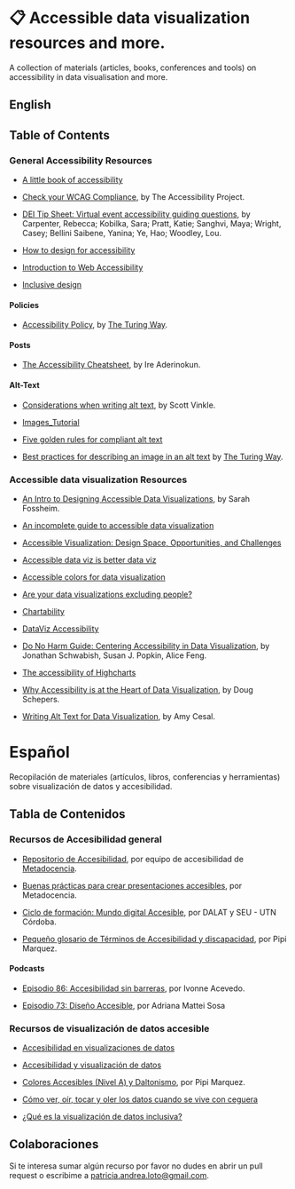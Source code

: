 # 📋  Accessible data visualization resources and more.
A collection of materials (articles, books, conferences and tools) on accessibility in data visualisation and more.

## English

## Table of Contents 

### General Accessibility Resources

* [A little book of accessibility](https://www.ab11y.com/articles/a-little-book-of-accessibility/)

* [Check your WCAG Compliance](https://www.a11yproject.com/checklist/#title), by The Accessibility Project.

* [DEI Tip Sheet: Virtual event accessibility guiding questions](https://zenodo.org/record/8043909), by Carpenter, Rebecca;  Kobilka, Sara;  Pratt, Katie;  Sanghvi, Maya;  Wright, Casey; Bellini Saibene, Yanina;  Ye, Hao;  Woodley, Lou.

*  [How to design for accessibility](https://www.bbc.co.uk/gel/guidelines/how-to-design-for-accessibility)

* [Introduction to Web Accessibility](https://www.w3.org/WAI/fundamentals/accessibility-intro/)

* [Inclusive design](https://automattic.design/inclusive/)


#### **Policies**

* [Accessibility Policy](https://book.the-turing-way.org/community-handbook/accessibility/accessibility-policy), by [The Turing Way](https://book.the-turing-way.org/).

#### **Posts**

* [The Accessibility Cheatsheet](https://bitsofco.de/the-accessibility-cheatsheet/), by Ire Aderinokun.
  

#### **Alt-Text**

* [Considerations when writing alt text](https://ux.shopify.com/considerations-when-writing-alt-text-a9c1985a8204), by Scott Vinkle.

* [Images_Tutorial](https://www.w3.org/WAI/tutorials/images/)
  
* [Five golden rules for compliant alt text](https://abilitynet.org.uk/news-blogs/five-golden-rules-compliant-alt-text)
  
* [Best practices for describing an image in an alt text](https://book.the-turing-way.org/community-handbook/accessibility/accessibility-alt-text#ch-accessibility-alttext) by [The Turing Way](https://book.the-turing-way.org/).

### Accessible data visualization Resources

* [An Intro to Designing Accessible Data Visualizations](https://fossheim.io/writing/posts/accessible-dataviz-design/), by Sarah Fossheim.

* [An incomplete guide to accessible data visualization](https://towardsdatascience.com/an-incomplete-guide-to-accessible-data-visualization-33f15bfcc400)

* [Accessible Visualization: Design Space, Opportunities, and Challenges](https://onlinelibrary.wiley.com/doi/abs/10.1111/cgf.14298)

* [Accessible data viz is better data viz](https://www.storytellingwithdata.com/blog/2018/6/26/accessible-data-viz-is-better-data-viz)

* [Accessible colors for data visualization](https://zachgrosser.medium.com/accessible-colors-for-data-visualization-2ad64ac4ee7e)

* [Are your data visualizations excluding people?](https://www.youtube.com/watch?v=SWB-KLXN-Ok)

* [Chartability](https://chartability.fizz.studio/)
  
* [DataViz Accessibility](https://github.com/dataviza11y/resources)

* [Do No Harm Guide: Centering Accessibility in Data Visualization](https://www.urban.org/research/publication/do-no-harm-guide-centering-accessibility-data-visualization), by Jonathan Schwabish, Susan J. Popkin, Alice Feng.

* [The accessibility of Highcharts](https://www.highcharts.com/docs/accessibility/accessibility-module)
  
* [Why Accessibility is at the Heart of Data Visualization](https://medium.com/nightingale/accessibility-is-at-the-heart-of-data-visualization-64a38d6c505b), by Doug Schepers.

* [Writing Alt Text for Data Visualization](https://nightingaledvs.com/writing-alt-text-for-data-visualization/), by Amy Cesal.



# Español

Recopilación de materiales (artículos, libros, conferencias y herramientas) sobre visualización de datos y accesibilidad.

## Tabla de Contenidos

### **Recursos de Accesibilidad general**

* [Repositorio de Accesibilidad](https://zenodo.org/records/10514982), por equipo de accesibilidad de [Metadocencia](https://metadocencia.netlify.app/).

* [Buenas prácticas para crear presentaciones accesibles](https://www.metadocencia.org/post/presentaciones-accesibles/),  por Metadocencia.

* [Ciclo de formación: Mundo digital Accesible](https://youtube.com/playlist?list=PLergKtvtBJw34z0_kO2mohz8KabkfTNsD), por DALAT y SEU - UTN Córdoba.

* [Pequeño glosario de Términos de Accesibilidad y discapacidad](https://pipimarquez.medium.com/peque%C3%B1o-glosario-de-t%C3%A9rminos-de-accesibilidad-y-discapacidad-a44080abd8d1), por Pipi Marquez.


#### **Podcasts**
* [Episodio 86: Accesibilidad sin barreras](https://podcasts.apple.com/us/podcast/episodio-86-ivonne-acevedo-accesibilidad-sin-barreras/id1464454956?i=1000514246627), por Ivonne Acevedo.

* [Episodio 73: Diseño Accesible](https://podcasts.apple.com/us/podcast/episodio-73-adriana-mattei-sosa-dise%C3%B1o-accesible/id1464454956?i=1000500357583), por  Adriana Mattei Sosa
  
### **Recursos de visualización de datos accesible**

* [Accesibilidad en visualizaciones de datos](https://learn.microsoft.com/es-[es/office/dev/add-ins/design/data-visualization-guidelines)

* [Accesibilidad y visualización de datos](http://sidar.org/ponencias/2015/jpd15/) 

* [Colores Accesibles (Nivel A) y Daltonismo](https://pipimarquez.medium.com/colores-accesibles-nivel-a-y-daltonismo-769d4e8fbaab),  por Pipi Marquez.

*  [Cómo ver, oír, tocar y oler los datos cuando se vive con ceguera](https://www.yotambien.mx/actualidad/visualizacion-inclusiva-accesibilidad-digital-para-ceguera/)
  
* [¿Qué es la visualización de datos inclusiva?](https://datouch.uma.es/2022/10/07/que-es-la-visualizacion-de-datos-inclusiva/)


## Colaboraciones

Si te interesa sumar algún recurso por favor no dudes en abrir un pull request o escribime a [patricia.andrea.loto@gmail.com](patricia.andrea.loto@gmail.com).
